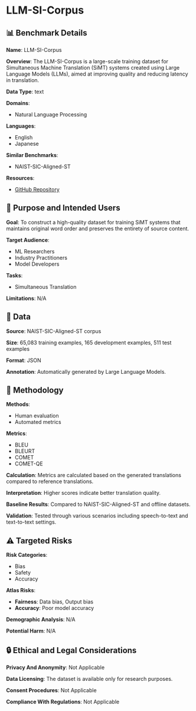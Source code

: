 # LLM-SI-Corpus

## 📊 Benchmark Details

**Name**: LLM-SI-Corpus

**Overview**: The LLM-SI-Corpus is a large-scale training dataset for Simultaneous Machine Translation (SiMT) systems created using Large Language Models (LLMs), aimed at improving quality and reducing latency in translation.

**Data Type**: text

**Domains**:
- Natural Language Processing

**Languages**:
- English
- Japanese

**Similar Benchmarks**:
- NAIST-SIC-Aligned-ST

**Resources**:
- [GitHub Repository](https://github.com/yusuke1997/LLM-SI-Corpus)

## 🎯 Purpose and Intended Users

**Goal**: To construct a high-quality dataset for training SiMT systems that maintains original word order and preserves the entirety of source content.

**Target Audience**:
- ML Researchers
- Industry Practitioners
- Model Developers

**Tasks**:
- Simultaneous Translation

**Limitations**: N/A

## 💾 Data

**Source**: NAIST-SIC-Aligned-ST corpus

**Size**: 65,083 training examples, 165 development examples, 511 test examples

**Format**: JSON

**Annotation**: Automatically generated by Large Language Models.

## 🔬 Methodology

**Methods**:
- Human evaluation
- Automated metrics

**Metrics**:
- BLEU
- BLEURT
- COMET
- COMET-QE

**Calculation**: Metrics are calculated based on the generated translations compared to reference translations.

**Interpretation**: Higher scores indicate better translation quality.

**Baseline Results**: Compared to NAIST-SIC-Aligned-ST and offline datasets.

**Validation**: Tested through various scenarios including speech-to-text and text-to-text settings.

## ⚠️ Targeted Risks

**Risk Categories**:
- Bias
- Safety
- Accuracy

**Atlas Risks**:
- **Fairness**: Data bias, Output bias
- **Accuracy**: Poor model accuracy

**Demographic Analysis**: N/A

**Potential Harm**: N/A

## 🔒 Ethical and Legal Considerations

**Privacy And Anonymity**: Not Applicable

**Data Licensing**: The dataset is available only for research purposes.

**Consent Procedures**: Not Applicable

**Compliance With Regulations**: Not Applicable
